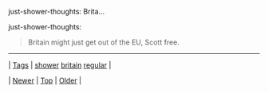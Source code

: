 <!--
title: just-shower-thoughts
date: 2020-06-28T15:27:00.119Z
tags: shower, britain, regular
-->


just-shower-thoughts: Brita...

<p>just-shower-thoughts:</p>

<blockquote><p>Britain might just get out of the EU, Scott free.</p></blockquote>

<!--BOTTOM-POST-NAVIGATION-->
---

| [Tags](tags.md) | [shower](tag-shower.md) [britain](tag-britain.md) [regular](tag-regular.md) |

| [Newer](146409395839.md) | [Top](index.md) | [Older](146600172254.md) |